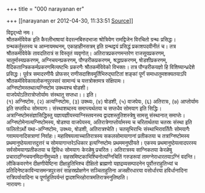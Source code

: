 +++
title = "000 narayanan er"

+++
[[narayanan er	2012-04-30, 11:33:51 [Source](https://groups.google.com/g/bvparishat/c/OFIXuZ_xtfE)]]



विद्वद्भ्यो नमः।  
श्रौतकर्मविवेक इति कैरलीभाषायां वेदरत्नबिरुदभाजा श्रोत्रियेण रामद्विजेन विरचितो ग्रन्थः प्रसिद्धः। ग्रन्थकर्तुस्तस्य च आम्नायमथनम्, एकाहाहीनसत्रम् इति ग्रन्थद्वयं प्रसिद्धं प्रकाशपदवीनीतं च। तत्र श्रौतकर्मविवेके तावदतिरात्रं स विस्तृतं व्यवृणोत्। अतिरात्रप्रकरणमन्तरेण राजसूयप्रकरणम्, चातुर्मास्यप्रकरणम्, अग्निचयनप्रकरणम्, पौण्डरीकप्रकरणम्, श्रद्धाप्रकरणम्, षोडशीप्रकरणम्, वैदिकतान्त्रिककर्मप्रकरणमित्यष्टभिः प्रकरणैः श्रौतकर्मविवेको विभक्तः। तत्र पौण्डरीकयज्ञो हि विशिष्यान्ध्रदेशे प्रसिद्धः। पूर्वत्र समादरणीयैः प्रोफसर् राणीसदाशिवमूर्तिभिरुद्घाटितां शङ्कां पूर्णं समाधातुमशक्यतयाऽपि श्रौतकर्मविवेकावलोकनपुरस्सरं सामान्यं च यत्तत्रोक्तमत्र संक्षिपामः।  
अग्निष्टोमस्तथात्यग्निष्टोम उक्थ्यश्च षोडशी।  
वाजपेयोऽतिरात्रोप्तोर्यामः संस्थातु सप्तधा।। इति।  
(१) अग्निष्टोमः, (२) अत्यग्निष्टोमः, (३) उक्थ्यः, (४) षोडशी, (५) वाजपेयः, (६) अतिरात्रः, (७) आप्तोर्यामः इति सप्तविधः सोमयागः। संस्थाशब्दस्य समाप्त्यर्थतया च सप्तधैव सोमयाग इति सिद्धिः। अत्राग्निष्टोमसंज्ञासिद्धिस्तु यज्ञायज्ञीयस्याग्निस्तवनस्य द्वादशस्तुतिशस्त्रेषु सामसु संस्थानात् समाप्तेः। अग्निष्टोमेनात्यग्निष्टोमस्य, षोडश्या वाजपेयस्य, अतिरात्रेणाप्तोर्यामस्य च चरितार्थतया चतस्रः संस्था इति फलितोऽर्थो यथा-अग्निष्टोमः, उक्थ्यः, षोडशी, अतिरात्रश्चेति। चतसृभिराभिः संस्थाभिरावर्तितैः सोमयागैः गवामयनादिसत्राणां निर्वाहः। महाविषयत्वाच्चातिरात्रस्य सकलसोमायागानां प्रतीकतया च तत्राग्निष्टोमस्य प्रथमानुष्ठेयत्वात्तदुत्तरं च सोमयागान्तरेऽधिकार इत्यग्निष्टोमः प्रथममनुष्ठीयते। एकस्य प्रथमानुष्ठेयत्वादपरस्य सर्वसोमयागप्रतीकतया च द्विविधः सोमयागः केरळेषु प्रचरितः। अतिरात्रस्य साग्निकतया केरळेषु प्रचारादग्निचयनमिदानीमुच्यते। सहस्रमिष्टकाभिश्चिनोत्यग्निचितिं गरुडरूपां तामग्नेराधारतयाऽग्निं वदन्ति। लौकिकवरणेन दीक्षणीयेष्टिना दीक्षाहुतिभिश्च दीक्षितो ब्राह्मणो यज्ञद्रव्यसम्पादनेन पूर्वोत्तराहुतिभ्यां च प्रतिदिनेष्टकाविन्यासमन्त्रपुरःसरं साहस्रप्रोक्षणेन सञ्चिताहुतिना अजक्षीरधारया वसोर्धारया हविर्धानादिना रात्रिपर्यायादिना च पूर्णाहुतिपर्यन्तं द्वादशभिरहोरात्रमतिरात्रमनुतिष्ठति।  
नारायणः।

